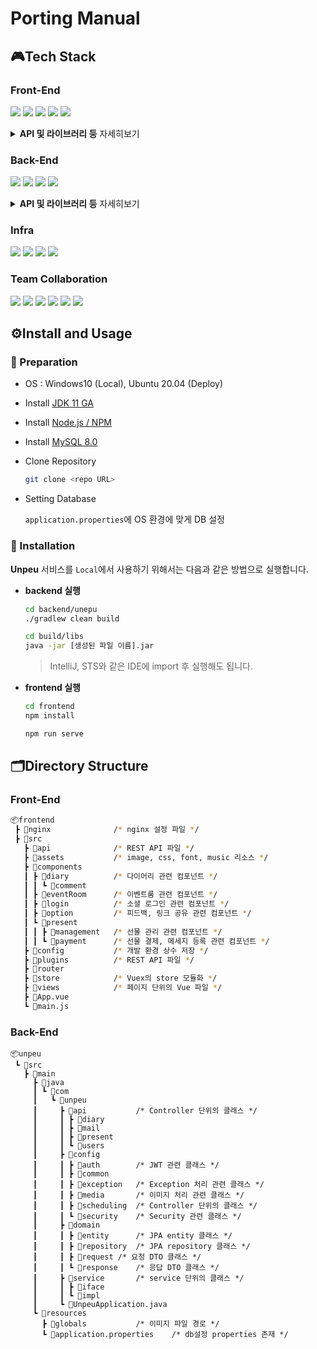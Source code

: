 # Porting Manual

## 🎮Tech Stack

### Front-End

<img src="https://img.shields.io/badge/Vue.js-2.6.14-4FC08D?style=for-the-badge&logo=Vue.js&logoColor=white"/> <img src="https://img.shields.io/badge/vuetify-2.6.4-1867C0?style=for-the-badge&logo=vuetify&logoColor=white"> <img src="https://img.shields.io/badge/html5-E34F26?style=for-the-badge&logo=html5&logoColor=white"> <img src="https://img.shields.io/badge/CSS3-1572B6?style=for-the-badge&logo=CSS3&logoColor=white"> <img src="https://img.shields.io/badge/javascript-F7DF1E?style=for-the-badge&logo=javascript&logoColor=black">

<details>
	<summary><strong>API 및 라이브러리 등</strong> 자세히보기</summary>
	<div markdown="1">
		<table>
            <th>Package</th>
            <th>Version</th>
            <th>Comment</th>
			<tr>
				<td>vue-router</td>
				<td>3.5.3</td>
                <td>요청 URL에 따라 브라우저에서 dom 변경</td>
			</tr>
			<tr>
				<td>vuex</td>
				<td>3.6.2</td>
                <td>vue 상태 관리 패턴 라이브러리</td>
			</tr>
			<tr>
				<td>axios</td>
				<td>0.26.1</td>
                <td>API 통신 라이브러리</td>
			</tr>
            <tr>
				<td>Sweetalert2</td>
				<td>5.0.2</td>
                <td>다양한 기능과 디자인을 가진 Alert창을 구현</td>
			</tr>
            <tr>
				<td>Vue2Editor</td>
				<td>2.10.3</td>
                <td>다이어리 게시글 에디터</td>
			</tr>
            <tr>
				<td>quill-image-resize-module</td>
				<td>3.0.0</td>
                <td>에디터 이미지 크기 조절 가능</td>
			</tr>
            <tr>
				<td>dayjs</td>
				<td>0.26.1</td>
                <td>가장 가벼운 날짜 관련 라이브러리</td>
			</tr>
            <tr>
				<td>flatpickr</td>
				<td>04.6.13</td>
                <td>달력 라이브러리</td>
			</tr>
		</table>
	</div>
</details>

### Back-End

<img src="https://img.shields.io/badge/java-openJDK11-007396?style=for-the-badge&logo=java&logoColor=white"> <img src="https://img.shields.io/badge/Spring Boot-2.5.3-6DB33F?style=for-the-badge&logo=Spring Boot&logoColor=white"/> <img src="https://img.shields.io/badge/gradle-7.4.1-02303A?style=for-the-badge&logo=gradle&logoColor=white"> <img src="https://img.shields.io/badge/MySQL-8.0.28-4479A1?style=for-the-badge&logo=MySQL&logoColor=white"/>

<details>
	<summary><strong>API 및 라이브러리 등</strong> 자세히보기</summary>
	<div markdown="1">
		<table>
            <th>Package</th>
            <th>Version</th>
            <tr>
                <td>Spring Boot Data JPA</td>
                <td>2.5.10</td>
            </tr>
            <tr>
                <td>Spring Security</td>
                <td>5.5.5</td>
            </tr>
            <tr>
                <td>JWT</td>
                <td>3.10.3</td>
            </tr>
            <tr>
                <td>JUnit</td>
                <td>4.13.1</td>
            </tr>
            <tr>
                <td>Lombok</td>
                <td>1.18.20</td>
            </tr>
            <tr>
                <td>Swagger</td>
                <td>3.0.0</td>
            </tr>
            <tr>
                <td>spring-boot-starter-mail</td>
                <td>2.5.10</td>
            </tr>
		</table>
	</div>
</details>

### Infra

<img src="https://img.shields.io/badge/AWS EC2-232F3E?style=for-the-badge&logo=Amazon AWS&logoColor=white"> <img src="https://img.shields.io/badge/Docker-2496ED?style=for-the-badge&logo=docker&logoColor=white"> <img src="https://img.shields.io/badge/Jenkins-D24939?style=for-the-badge&logo=jenkins&logoColor=white"> <img src="https://img.shields.io/badge/Nginx-009639?style=for-the-badge&logo=Nginx&logoColor=white">

### Team Collaboration

<img src="https://img.shields.io/badge/GitLab-FC6D26?style=for-the-badge&logo=Git&logoColor=white"> <img src="https://img.shields.io/badge/Jira-0052CC?style=for-the-badge&logo=Jira Software&logoColor=white"> <img src="https://img.shields.io/badge/Mattormost-0058CC?style=for-the-badge&logo=Mattermost&logoColor=white"> <img src="https://img.shields.io/badge/Discord-5865F2?style=for-the-badge&logo=Discord&logoColor=white"> <img src="https://img.shields.io/badge/Notion-000000?style=for-the-badge&logo=Notion&logoColor=white"> <img src="https://img.shields.io/badge/Google Drive-4285F4?style=for-the-badge&logo=Google Drive&logoColor=white">



## ⚙Install and Usage

### 📍 Preparation

- OS : Windows10 (Local), Ubuntu 20.04 (Deploy)

- Install [JDK 11 GA](https://jdk.java.net/archive/)

- Install [Node.js / NPM](https://nodejs.org/ko/)

- Install [MySQL 8.0](https://dev.mysql.com/downloads/mysql/)

- Clone Repository

  ```bash
  git clone <repo URL>
  ```

- Setting Database

  `application.properties`에 OS 환경에 맞게 DB 설정

### 📍 Installation

**Unpeu** 서비스를 `Local`에서 사용하기 위해서는 다음과 같은 방법으로 실행합니다. 

- **backend 실행**

  ```bash
  cd backend/unepu
  ./gradlew clean build
  ```

  ```bash
  cd build/libs
  java -jar [생성된 파일 이름].jar
  ```

  > IntelliJ, STS와 같은 IDE에 import 후 실행해도 됩니다.

- **frontend 실행**

  ```bash
  cd frontend
  npm install
  ```

  ```bash
  npm run serve
  ```



## 🗂**Directory Structure**

### Front-End

```bash
📦frontend
 ┣ 📂nginx              /* nginx 설정 파일 */
 ┣ 📂src
   ┣ 📂api              /* REST API 파일 */
   ┣ 📂assets           /* image, css, font, music 리소스 */
   ┣ 📂components
   ┃ ┣ 📂diary          /* 다이어리 관련 컴포넌트 */
   ┃ ┃ ┗ 📂comment
   ┃ ┣ 📂eventRoom      /* 이벤트룸 관련 컴포넌트 */
   ┃ ┣ 📂login          /* 소셜 로그인 관련 컴포넌트 */
   ┃ ┣ 📂option         /* 피드백, 링크 공유 관련 컴포넌트 */
   ┃ ┗ 📂present	
   ┃ ┃ ┣ 📂management   /* 선물 관리 관련 컴포넌트 */
   ┃ ┃ ┗ 📂payment      /* 선물 결제, 메세지 등록 관련 컴포넌트 */
   ┣ 📂config           /* 개발 환경 상수 저장 */
   ┣ 📂plugins          /* REST API 파일 */
   ┣ 📂router		
   ┣ 📂store            /* Vuex의 store 모듈화 */
   ┣ 📂views            /* 페이지 단위의 Vue 파일 */
   ┣ 📜App.vue
   ┗ 📜main.js
```

### Back-End

```
📦unpeu
 ┗ 📂src
   ┣ 📂main
     ┣ 📂java
     ┃ ┗ 📂com
     ┃   ┗ 📂unpeu
     ┃     ┣ 📂api			/* Controller 단위의 클래스 */
     ┃     ┃ ┣ 📂diary
     ┃     ┃ ┣ 📂mail
     ┃     ┃ ┣ 📂present
     ┃     ┃ ┗ 📂users
     ┃     ┣ 📂config
     ┃     ┃ ┣ 📂auth		/* JWT 관련 클래스 */
     ┃     ┃ ┣ 📂common
     ┃     ┃ ┣ 📂exception	/* Exception 처리 관련 클래스 */
     ┃     ┃ ┣ 📂media		/* 이미지 처리 관련 클래스 */
     ┃     ┃ ┣ 📂scheduling	/* Controller 단위의 클래스 */
     ┃     ┃ ┗ 📂security	/* Security 관련 클래스 */
     ┃     ┣ 📂domain
     ┃     ┃ ┣ 📂entity		/* JPA entity 클래스 */
     ┃     ┃ ┣ 📂repository	/* JPA repository 클래스 */
     ┃     ┃ ┣ 📂request	/* 요청 DTO 클래스 */
     ┃     ┃ ┗ 📂response	/* 응답 DTO 클래스 */
     ┃     ┣ 📂service		/* service 단위의 클래스 */
     ┃     ┃ ┣ 📂iface
     ┃     ┃ ┗ 📂impl		
     ┃     ┗ 📜UnpeuApplication.java
     ┗ 📂resources
       ┣ 📂globals			/* 이미지 파일 경로 */
       ┗ 📜application.properties	/* db설정 properties 존재 */
```
